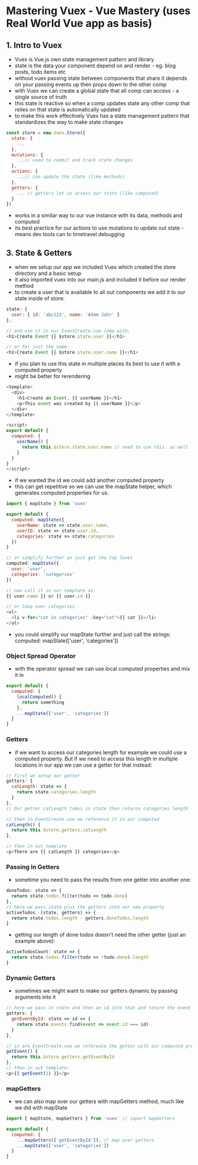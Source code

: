 # Mastering Vuex - Vue Mastery (uses Real World Vue app as basis)

## 1. Intro to Vuex

- Vuex is Vue.js own state management pattern and library
- state is the data your component depend on and render - eg. blog posts, todo items etc
- without vuex passing state between components that share it depends on your passing events up then props down to the other comp
- with Vuex we can create a global state that all comp can access - a single source of truth
- this state is reactive so when a comp updates state any other comp that relies on that state is automatically updated
- to make this work effectively Vuex has a state management pattern that standardizes the way to make state changes

```javascript
const store = new.Vuex.Store({
  state: {
    ...
  },
  mutations: {
    ...// used to commit and track state changes
  },
  actions: {
    ...// can update the state (like methods)
  },
  getters: {
    ... // getters let us access our state (like computed)
  }
})
```

- works in a similar way to our vue instance with its data, methods and computed
- its best practice for our actions to use mutations to update out state - means dev tools can to timetravel debugging

## 3. State & Getters

- when we setup our app we included Vuex which created the store directory and a basic setup
- it also imported vuex into our main.js and included it before our render method
- to create a user that is available to all out components we add it to our state inside of store:

```javascript
state: {
  user: { id: 'abc123', name: 'Adam Jahr' }
},

// and use it in our EventCreate.vue comp with:
<h1>Create Event {{ $store.state.user }}</h1>

// or for just the name:
<h1>Create Event {{ $store.state.user.name }}</h1>
```

- if you plan to use this state in multiple places its best to use it with a computed property
- might be better for rerendering

```javascript
<template>
  <div>
    <h1>Create an Event, {{ userName }}</h1>
    <p>This event was created by {{ userName }}</p>
  </div>
</template>

<script>
export default {
  computed: {
    userName() {
      return this.$store.state.user.name // need to use this. as well
    }
  }
}
</script>
```

- if we wanted the id we could add another computed property
- this can get repetitive so we can use the mapState helper, which generates computed properties for us.

```javascript
import { mapState } from 'vuex'

export default {
  computed: mapState({
    userName: state => state.user.name,
    userID: state => state.user.id,
    categories: state => state.categories
  })
}

// or simplify further an just get the top level
computed: mapState({
  user: 'user',
  categories: 'categories'
})

// now call it in our template as:
{{ user.name }} or {{ user.id }}

// or loop over categories
<ul>
  <li v-for="cat in categories" :key="cat">{{ cat }}</li>
</ul>
```

- you could simplify our mapState further and just call the strings:
  computed: mapState(['user', 'categories'])

### Object Spread Operator

- with the operator spread we can use local computed properties and mix it in

```javascript
export default {
  computed: {
    localComputed() {
      return something
    },
    ...mapState(['user', 'categories'])
  }
}
```

### Getters

- if we want to access our categories length for example we could use a computed property. But if we need to access this length in multiple locations in our app we can use a getter for that instead:

```javascript
// first we setup our getter
getters: {
  catLength: state => {
    return state.categories.length
  }
},
// Our getter catLength takes in state then returns categories length

// then in EventCreate.vue we reference it in our computed
catLength() {
  return this.$store.getters.catLength
},

// then in out template
<p>There are {{ catLength }} categories</p>
```

### Passing in Getters

- sometime you need to pass the results from one getter into another one:

```javascript
doneTodos: state => {
  return state.todos.filter(todo => todo.done)
},
// here we pass state plus the getters into our new property
activeTodos: (state, getters) => {
  return state.todos.length - getters.doneTodos.length
}
```

- getting our length of done todos doesn't need the other getter (just an example above):

```javascript
activeTodosCount: state => {
  return state.todos.filter(todo => !todo.done).length
}
```

### Dynamic Getters

- sometimes we might want to make our getters dynamic by passing arguments into it

```javascript
// here we pass in state and then an id into that and return the event with the id we add
getters: {
  getEventById: state => id => {
    return state.events.find(event => event.id === id)
  }
},

// in are EventCreate.vue we reference the getter with our computed property
getEvent() {
  return this.$store.getters.getEventById
},
// then in out template:
<p>{{ getEvent(1) }}</p>
```

### mapGetters

- we can also map over our getters with mapGetters method, much like we did with mapState

```javascript
import { mapState, mapGetters } from 'vuex' // import mapGetters

export default {
  computed: {
    ...mapGetters(['getEventById']), // map over getters
    ...mapState(['user', 'categories'])
  }
}
```
